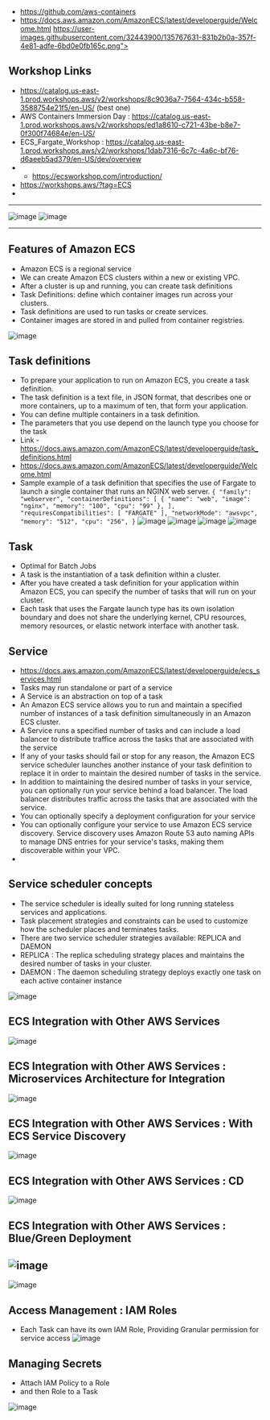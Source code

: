 - https://github.com/aws-containers 
- https://docs.aws.amazon.com/AmazonECS/latest/developerguide/Welcome.html
https://user-images.githubusercontent.com/32443900/135767631-831b2b0a-357f-4e81-adfe-6bd0e0fb165c.png">

## Workshop Links 
-  https://catalog.us-east-1.prod.workshops.aws/v2/workshops/8c9036a7-7564-434c-b558-3588754e21f5/en-US/  (best one)
-  AWS Containers Immersion Day :  https://catalog.us-east-1.prod.workshops.aws/v2/workshops/ed1a8610-c721-43be-b8e7-0f300f74684e/en-US/  
-  ECS_Fargate_Workshop :  https://catalog.us-east-1.prod.workshops.aws/v2/workshops/1dab7316-6c7c-4a6c-bf76-d6aeeb5ad379/en-US/dev/overview
-  -  https://ecsworkshop.com/introduction/
-  https://workshops.aws/?tag=ECS
-
---

![image ](https://user-images.githubusercontent.com/32443900/148304204-48903916-4949-4f6f-a144-9f3f24a3a958.png)
![image ](https://user-images.githubusercontent.com/32443900/148304236-cebfc499-8343-41e6-9f35-76a64a99c25b.png)

----


## Features of Amazon ECS
- Amazon ECS is a regional service 
- We can create Amazon ECS clusters within a new or existing VPC. 
- After a cluster is up and running, you can create task definitions
- Task Definitions:  define which container images run across your clusters. 
- Task definitions are used to run tasks or create services. 
- Container images are stored in and pulled from container registries.

![image](https://user-images.githubusercontent.com/32443900/148304736-e833abfc-c2e0-4430-9efd-1fd392a83350.png)

## Task definitions
- To prepare your application to run on Amazon ECS, you create a task definition. 
- The task definition is a text file, in JSON format, that describes one or more containers, up to a maximum of ten, that form your application.
- You can define multiple containers in a task definition. 
- The parameters that you use depend on the launch type you choose for the task
- Link - https://docs.aws.amazon.com/AmazonECS/latest/developerguide/task_definitions.html
- https://docs.aws.amazon.com/AmazonECS/latest/developerguide/Welcome.html  
- Sample example of a task definition that specifies the use of Fargate to launch a single container that runs an NGINX web server.
``
{
    "family": "webserver",
    "containerDefinitions": [
        {
            "name": "web",
            "image": "nginx",
            "memory": "100",
            "cpu": "99"
        },
    ],
    "requiresCompatibilities": [
        "FARGATE"
    ],
    "networkMode": "awsvpc",
    "memory": "512",
    "cpu": "256",
}
``
![image](https://user-images.githubusercontent.com/32443900/148308155-24d370ed-36f9-4fef-8d15-1472ac40e885.png)
![image](https://user-images.githubusercontent.com/32443900/148308236-d68b6ce1-0ed3-43e0-bb51-c8a6ac131c8f.png)
![image](https://user-images.githubusercontent.com/32443900/148308302-fa4a7025-8953-49bb-b110-f669164dd793.png)
![image](https://user-images.githubusercontent.com/32443900/148308401-1bdd2a98-1709-4381-be56-1ad21e8e48fe.png)


## Task 
- Optimal for Batch Jobs
- A task is the instantiation of a task definition within a cluster.
- After you have created a task definition for your application within Amazon ECS, you can specify the number of tasks that will run on your cluster.
- Each task that uses the Fargate launch type has its own isolation boundary and does not share the underlying kernel, CPU resources, memory resources, or elastic network interface with another task.

## Service
- https://docs.aws.amazon.com/AmazonECS/latest/developerguide/ecs_services.html
- Tasks may run standalone  or part of a service
- A Service is an abstraction on top of a task
- An Amazon ECS service allows you to run and maintain a specified number of instances of a task definition simultaneously in an Amazon ECS cluster. 
- A Service runs a specified number of tasks and can include a load balancer to distribute traffice across the tasks that are associated with the service
- If any of your tasks should fail or stop for any reason, the Amazon ECS service scheduler launches another instance of your task definition to replace it in order to maintain the desired number of tasks in the service.
- In addition to maintaining the desired number of tasks in your service, you can optionally run your service behind a load balancer. The load balancer distributes traffic across the tasks that are associated with the service.
- You can optionally specify a deployment configuration for your service
- You can optionally configure your service to use Amazon ECS service discovery. Service discovery uses Amazon Route 53 auto naming APIs to manage DNS entries for your service's tasks, making them discoverable within your VPC. 
- 

## Service scheduler concepts
- The service scheduler is ideally suited for long running stateless services and applications. 
- Task placement strategies and constraints can be used to customize how the scheduler places and terminates tasks.
- There are two service scheduler strategies available: REPLICA and DAEMON
- REPLICA : The replica scheduling strategy places and maintains the desired number of tasks in your cluster.
- DAEMON : The daemon scheduling strategy deploys exactly one task on each active container instance 

![image](https://user-images.githubusercontent.com/32443900/148308744-43c74183-f18d-4b38-bb14-aa4288a5028a.png)

## ECS Integration with Other AWS Services

![image](https://user-images.githubusercontent.com/32443900/148308954-bfab04ab-b8f5-4b87-abfd-ea1ffceb930a.png)


## ECS Integration with Other AWS Services : Microservices Architecture for Integration
![image](https://user-images.githubusercontent.com/32443900/148309114-12a72403-2919-461c-8597-8b67f35e3420.png)

## ECS Integration with Other AWS Services :  With ECS Service Discovery

![image](https://user-images.githubusercontent.com/32443900/148309215-41bfbd7a-c85a-41fa-b462-3bb693ab2f8c.png)


## ECS Integration with Other AWS Services :  CD

![image](https://user-images.githubusercontent.com/32443900/148309342-fed70f65-2186-404b-9565-43c3df77e845.png)

## ECS Integration with Other AWS Services :  Blue/Green Deployment

![image](https://user-images.githubusercontent.com/32443900/148309401-cb5cc4e5-40e7-4be8-a253-550e16c29113.png)
----

![image](https://user-images.githubusercontent.com/32443900/148309451-590e8c65-fd66-4456-b8e3-6adad0f25f91.png)

## Access Management : IAM Roles
- Each Task can have its own IAM Role, Providing Granular permission for service access
![image](https://user-images.githubusercontent.com/32443900/148309781-31409cec-0b0d-446f-9c0d-b13a400f5dad.png)

## Managing Secrets
- Attach IAM Policy to a Role 
- and then Role to a Task

![image](https://user-images.githubusercontent.com/32443900/148310066-0cb2c906-6596-4f5c-8515-49473d6e8db5.png)











